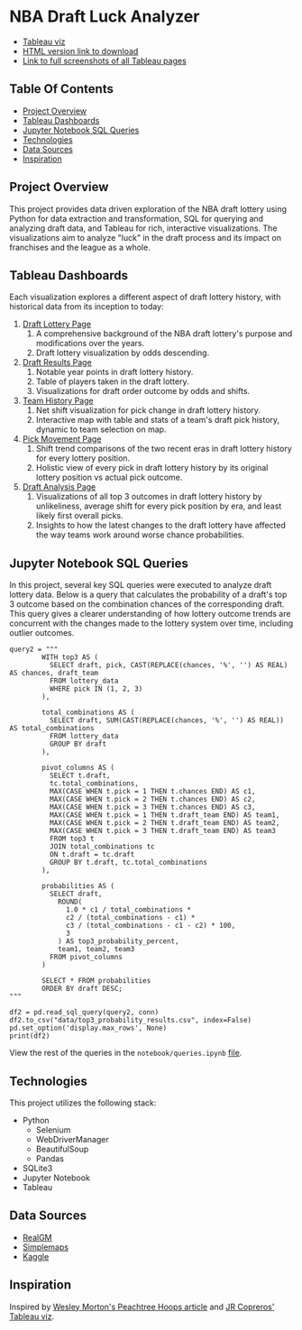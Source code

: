 # NBA Draft Luck Analyzer

* [Tableau viz](https://public.tableau.com/app/profile/andrew.chau1438/viz/NBADraftLuckAnalyzer/NBADraftLuckAnalyzer)
* [HTML version link to download](https://github.com/AndrewC04/NBA-Draft-Lottery-Analyzer/blob/main/draft_analyzer/tableau/draftlotteryanalyzer.html)
* [Link to full screenshots of all Tableau pages](https://github.com/AndrewC04/NBA-Draft-Lottery-Analyzer/tree/main/draft_analyzer/tableau/screenshots)

## Table Of Contents
* [Project Overview](#project-overview)
* [Tableau Dashboards](#tableau-dashboards)
* [Jupyter Notebook SQL Queries](#jupyter-notebook-sql-queries)
* [Technologies](#technologies)
* [Data Sources](#data-sources)
* [Inspiration](#inspiration)

## Project Overview
This project provides data driven exploration of the NBA draft lottery using Python for data extraction and transformation, SQL for querying and analyzing draft data, and Tableau for rich, interactive visualizations. The visualizations aim to analyze "luck" in the draft process and its impact on franchises and the league as a whole.

## Tableau Dashboards
Each visualization explores a different aspect of draft lottery history, with historical data from its inception to today:
1. [Draft Lottery Page](https://github.com/AndrewC04/NBA-Draft-Lottery-Analyzer/tree/main/draft_analyzer/tableau/screenshots/Draft_Lottery_Page)
    1. A comprehensive background of the NBA draft lottery's purpose and modifications over the years.
    2. Draft lottery visualization by odds descending.
2. [Draft Results Page](https://github.com/AndrewC04/NBA-Draft-Lottery-Analyzer/tree/main/draft_analyzer/tableau/screenshots/Draft_Results_Page)
    1. Notable year points in draft lottery history. 
    2. Table of players taken in the draft lottery. 
    3. Visualizations for draft order outcome by odds and shifts.
3. [Team History Page](https://github.com/AndrewC04/NBA-Draft-Lottery-Analyzer/tree/main/draft_analyzer/tableau/screenshots/Team_History_Page)
    1. Net shift visualization for pick change in draft lottery history.
    2. Interactive map with table and stats of a team's draft pick history, dynamic to team selection on map. 
4. [Pick Movement Page](https://github.com/AndrewC04/NBA-Draft-Lottery-Analyzer/tree/main/draft_analyzer/tableau/screenshots/Pick_Movement_Page)
    1. Shift trend comparisons of the two recent eras in draft lottery history for every lottery position. 
    2. Holistic view of every pick in draft lottery history by its original lottery position vs actual pick outcome. 
5. [Draft Analysis Page](https://github.com/AndrewC04/NBA-Draft-Lottery-Analyzer/tree/main/draft_analyzer/tableau/screenshots/Draft_Analysis_Page)
    1. Visualizations of all top 3 outcomes in draft lottery history by unlikeliness, average shift for every pick position by era, and least likely first overall picks.
    2. Insights to how the latest changes to the draft lottery have affected the way teams work around worse chance probabilities.

## Jupyter Notebook SQL Queries
In this project, several key SQL queries were executed to analyze draft lottery data. Below is a query that calculates the probability of a draft's top 3 outcome based on the combination chances of the corresponding draft. This query gives a clearer understanding of how lottery outcome trends are concurrent with the changes made to the lottery system over time, including outlier outcomes.

```
query2 = """
        WITH top3 AS (
          SELECT draft, pick, CAST(REPLACE(chances, '%', '') AS REAL) AS chances, draft_team
          FROM lottery_data
          WHERE pick IN (1, 2, 3)
        ),

        total_combinations AS (
          SELECT draft, SUM(CAST(REPLACE(chances, '%', '') AS REAL)) AS total_combinations
          FROM lottery_data
          GROUP BY draft
        ),

        pivot_columns AS (
          SELECT t.draft,
          tc.total_combinations,
          MAX(CASE WHEN t.pick = 1 THEN t.chances END) AS c1,
          MAX(CASE WHEN t.pick = 2 THEN t.chances END) AS c2,
          MAX(CASE WHEN t.pick = 3 THEN t.chances END) AS c3,
          MAX(CASE WHEN t.pick = 1 THEN t.draft_team END) AS team1,
          MAX(CASE WHEN t.pick = 2 THEN t.draft_team END) AS team2,
          MAX(CASE WHEN t.pick = 3 THEN t.draft_team END) AS team3  
          FROM top3 t
          JOIN total_combinations tc 
          ON t.draft = tc.draft
          GROUP BY t.draft, tc.total_combinations
        ),

        probabilities AS (
          SELECT draft, 
            ROUND(
              1.0 * c1 / total_combinations *
              c2 / (total_combinations - c1) *
              c3 / (total_combinations - c1 - c2) * 100,
              3
            ) AS top3_probability_percent,
            team1, team2, team3
          FROM pivot_columns
        )

        SELECT * FROM probabilities
        ORDER BY draft DESC;
"""

df2 = pd.read_sql_query(query2, conn)
df2.to_csv("data/top3_probability_results.csv", index=False)
pd.set_option('display.max_rows', None)
print(df2)
```

View the rest of the queries in the `notebook/queries.ipynb` [file](https://github.com/AndrewC04/NBA-Draft-Lottery-Analyzer/tree/main/draft_analyzer/notebook). 

## Technologies
This project utilizes the following stack:
* Python 
    * Selenium
    * WebDriverManager
    * BeautifulSoup
    * Pandas
* SQLite3
* Jupyter Notebook
* Tableau

## Data Sources
* [RealGM](https://basketball.realgm.com/nba/draft/lottery_results/)
* [Simplemaps](https://simplemaps.com/data/us-cities)
* [Kaggle](https://www.kaggle.com/datasets/wyattowalsh/basketball)

## Inspiration
Inspired by [Wesley Morton's Peachtree Hoops article](https://www.peachtreehoops.com/2020/8/19/21353534/nba-draft-lottery-2020-lucky-history-atlanta-hawks-odds-math-results-protocol-probability) and [JR Copreros' Tableau viz](https://public.tableau.com/app/profile/jrcopreros/viz/TheGlobalizationoftheNBA_IV2023/Final).
